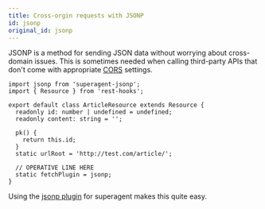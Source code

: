 ```yaml
---
title: Cross-orgin requests with JSONP
id: jsonp
original_id: jsonp
---
```


JSONP is a method for sending JSON data without worrying about cross-domain issues. This
is sometimes needed when calling third-party APIs that don't come with appropriate
[CORS](https://developer.mozilla.org/en-US/docs/Web/HTTP/CORS) settings.

```tsx
import jsonp from 'superagent-jsonp';
import { Resource } from 'rest-hooks';

export default class ArticleResource extends Resource {
  readonly id: number | undefined = undefined;
  readonly content: string = '';

  pk() {
    return this.id;
  }
  static urlRoot = 'http://test.com/article/';

  // OPERATIVE LINE HERE
  static fetchPlugin = jsonp;
}
```

Using the [jsonp plugin](https://www.npmjs.com/package/superagent-jsonp) for superagent makes this quite easy.
